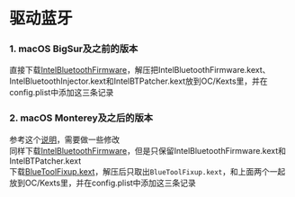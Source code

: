 # 驱动蓝牙

### 1. macOS BigSur及之前的版本
直接下载[IntelBluetoothFirmware][1]，解压把IntelBluetoothFirmware.kext、IntelBluetoothInjector.kext和IntelBTPatcher.kext放到OC/Kexts里，并在config.plist中添加这三条记录

### 2. macOS Monterey及之后的版本
参考这个[说明][2]，需要做一些修改<br>
同样下载[IntelBluetoothFirmware][1]，但是只保留IntelBluetoothFirmware.kext和IntelBTPatcher.kext<br>
下载[BlueToolFixup.kext][3]，解压后只取出`BlueToolFixup.kext`，和上面两个一起放到OC/Kexts里，并在config.plist中添加这三条记录

[1]: https://github.com/OpenIntelWireless/IntelBluetoothFirmware/releases
[2]: https://openintelwireless.github.io/IntelBluetoothFirmware/FAQ.html#what-additional-steps-should-i-do-to-make-bluetooth-work-on-macos-monterey-and-newer
[3]: https://github.com/acidanthera/BrcmPatchRAM/releases